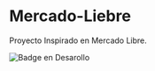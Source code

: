 # Mercado-Liebre
Proyecto Inspirado en Mercado Libre.

![Badge en Desarollo](https://img.shields.io/badge/ESTADO-EN%20DESAROLLO-green)
